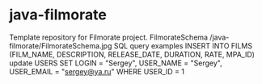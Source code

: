 # java-filmorate
Template repository for Filmorate project.
FilmorateSchema
/java-filmorate/FilmorateSchema.jpg
SQL query examples
INSERT INTO FILMS (FILM_NAME, DESCRIPTION, RELEASE_DATE, DURATION, RATE, MPA_ID)
update USERS SET LOGIN = "Sergey", USER_NAME = "Sergey", USER_EMAIL = "sergey@ya.ru" WHERE USER_ID = 1

